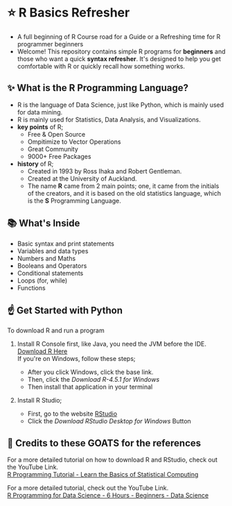 # ⭐ R Basics Refresher
- A full beginning of R Course road for a Guide or a Refreshing time for R programmer beginners 
- Welcome! This repository contains simple R programs for **beginners** and those who want a quick **syntax refresher**. It's designed to help you get comfortable with R or quickly recall how something works.

## ✨ What is the R Programming Language?
- R is the language of Data Science, just like Python, which is mainly used for data mining.
- R is mainly used for Statistics, Data Analysis, and Visualizations.
- **key points** of R;
  - Free & Open Source
  - Ompitimize to Vector Operations
  - Great Community
  - 9000+ Free Packages
- **history** of R;
  - Created in 1993 by Ross Ihaka and Robert Gentleman.
  - Created at the University of Auckland.
  - The name **R** came from 2 main points; one, it came from the initials of the creators, and it is based on the old statistics language, which is the **S** Programming Language.


## 📚 What's Inside

- Basic syntax and print statements
- Variables and data types
- Numbers and Maths
- Booleans and Operators
- Conditional statements
- Loops (for, while)
- Functions

## ☝️ Get Started with Python

To download R and run a program

1. Install R Console first, like Java, you need the JVM before the IDE. [Download R Here](https://cloud.r-project.org) <br>
If you're on Windows, follow these steps;
    - After you click Windows, click the base link.
    - Then, click the *Download R-4.5.1 for Windows*
    - Then install that application in your terminal

2. Install R Studio;
    - First, go to the website [RStudio](https://posit.co/download/rstudio-desktop)
    - Click the *Download RStudio Desktop for Windows* Button

## 🐐 Credits to these GOATS for the references 

For a more detailed tutorial on how to download R and RStudio, check out the YouTube Link. <br>
[R Programming Tutorial - Learn the Basics of Statistical Computing](https://www.youtube.com/watch?v=_V8eKsto3Ug&t=1202s)

For a more detailed tutorial, check out the YouTube Link. <br>
[R Programming for Data Science - 6 Hours - Beginners - Data Science](https://www.youtube.com/watch?v=NVyOEwOJgNQ&t=571s)
